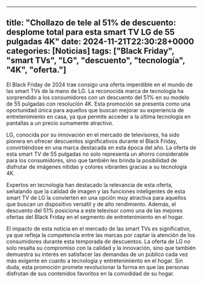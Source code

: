 
---
title: "Chollazo de tele al 51% de descuento: desplome total para esta smart TV LG de 55 pulgadas 4K"
date: 2024-11-21T22:30:28+0000
categories: [Noticias]
tags: ["Black Friday", "smart TVs", "LG", "descuento", "tecnología", "4K", "oferta."]
---

El Black Friday de 2024 trae consigo una oferta imperdible en el mundo de las smart TVs de la mano de LG. La reconocida marca de tecnología ha sorprendido a los consumidores con un descuento del 51% en su modelo de 55 pulgadas con resolución 4K. Esta promoción se presenta como una oportunidad única para aquellos que buscan mejorar su experiencia de entretenimiento en casa, ya que permite acceder a la última tecnología en pantallas a un precio sumamente atractivo.

LG, conocida por su innovación en el mercado de televisores, ha sido pionera en ofrecer descuentos significativos durante el Black Friday, convirtiéndose en una marca destacada en esta época del año. La oferta de esta smart TV de 55 pulgadas no solo representa un ahorro considerable para los consumidores, sino que también les brinda la posibilidad de disfrutar de imágenes nítidas y colores vibrantes gracias a su tecnología 4K.

Expertos en tecnología han destacado la relevancia de esta oferta, señalando que la calidad de imagen y las funciones inteligentes de esta smart TV de LG la convierten en una opción muy atractiva para aquellos que buscan un dispositivo versátil y de alto rendimiento. Además, el descuento del 51% posiciona a este televisor como una de las mejores ofertas del Black Friday en el segmento de entretenimiento en el hogar.

El impacto de esta noticia en el mercado de las smart TVs es significativo, ya que refleja la competencia entre las marcas por captar la atención de los consumidores durante esta temporada de descuentos. La oferta de LG no solo resalta su compromiso con la calidad y la innovación, sino que también demuestra su interés en satisfacer las demandas de un público cada vez más exigente en cuanto a tecnología y entretenimiento en el hogar. Sin duda, esta promoción promete revolucionar la forma en que las personas disfrutan de sus contenidos favoritos en la comodidad de su hogar.
    